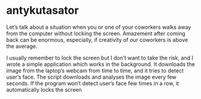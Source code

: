 # antykutasator
Let’s talk about a situation when you or one of your coworkers walks away from the computer without locking the screen. Amazement after coming back can be enormous, especially, if creativity of our coworkers is above the average.

I usually remember to lock the screen but I don’t want to take the risk, and I wrote a simple application which works in the background. It downloads the image from the laptop’s webcam from time to time, and it tries to detect user’s face.
The script downloads and analyses the image every few seconds. If the program won’t detect user’s face few times in a row, it automatically locks the screen
